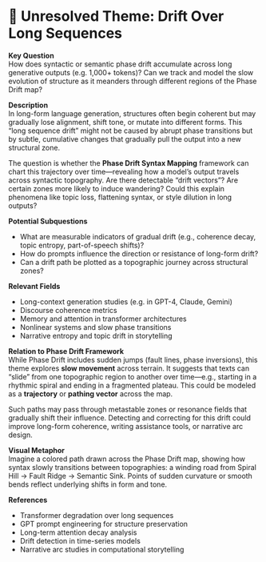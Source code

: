 # 🧭 Unresolved Theme: Drift Over Long Sequences

**Key Question**  
How does syntactic or semantic phase drift accumulate across long generative outputs (e.g. 1,000+ tokens)? Can we track and model the slow evolution of structure as it meanders through different regions of the Phase Drift map?

**Description**  
In long-form language generation, structures often begin coherent but may gradually lose alignment, shift tone, or mutate into different forms. This “long sequence drift” might not be caused by abrupt phase transitions but by subtle, cumulative changes that gradually pull the output into a new structural zone.

The question is whether the **Phase Drift Syntax Mapping** framework can chart this trajectory over time—revealing how a model’s output travels across syntactic topography. Are there detectable “drift vectors”? Are certain zones more likely to induce wandering? Could this explain phenomena like topic loss, flattening syntax, or style dilution in long outputs?

**Potential Subquestions**
- What are measurable indicators of gradual drift (e.g., coherence decay, topic entropy, part-of-speech shifts)?
- How do prompts influence the direction or resistance of long-form drift?
- Can a drift path be plotted as a topographic journey across structural zones?

**Relevant Fields**
- Long-context generation studies (e.g. in GPT-4, Claude, Gemini)  
- Discourse coherence metrics  
- Memory and attention in transformer architectures  
- Nonlinear systems and slow phase transitions  
- Narrative entropy and topic drift in storytelling

**Relation to Phase Drift Framework**  
While Phase Drift includes sudden jumps (fault lines, phase inversions), this theme explores **slow movement** across terrain. It suggests that texts can “slide” from one topographic region to another over time—e.g., starting in a rhythmic spiral and ending in a fragmented plateau. This could be modeled as a **trajectory** or **pathing vector** across the map.

Such paths may pass through metastable zones or resonance fields that gradually shift their influence. Detecting and correcting for this drift could improve long-form coherence, writing assistance tools, or narrative arc design.

**Visual Metaphor**  
Imagine a colored path drawn across the Phase Drift map, showing how syntax slowly transitions between topographies: a winding road from Spiral Hill → Fault Ridge → Semantic Sink. Points of sudden curvature or smooth bends reflect underlying shifts in form and tone.

**References**
- Transformer degradation over long sequences  
- GPT prompt engineering for structure preservation  
- Long-term attention decay analysis  
- Drift detection in time-series models  
- Narrative arc studies in computational storytelling
